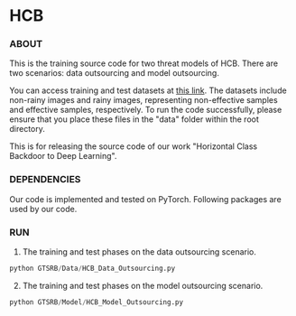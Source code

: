 # HCB
### ABOUT
This is the training source code for two threat models of HCB.
There are two scenarios: data outsourcing and model outsourcing.

You can access training and test datasets at [this link](https://drive.google.com/drive/u/0/folders/13R4eBqMfWAGeM0bN3m38bOco2l2j3ljA). The datasets include non-rainy images and rainy images, representing non-effective samples and effective samples, respectively. To run the code successfully, please ensure that you place these files in the "data" folder within the root directory.

This is for releasing the source code of our work "Horizontal Class Backdoor to Deep Learning".

### DEPENDENCIES
Our code is implemented and tested on PyTorch. Following packages are used by our code.


### RUN
1. The training and test phases on the data outsourcing scenario.
```python
python GTSRB/Data/HCB_Data_Outsourcing.py
```
2. The training and test phases on the model outsourcing scenario.
```python
python GTSRB/Model/HCB_Model_Outsourcing.py
```
